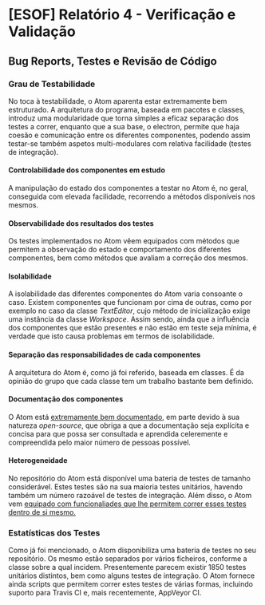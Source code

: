 # [ESOF] Relatório 4 - Verificação e Validação
## Bug Reports, Testes e Revisão de Código

### Grau de Testabilidade

No toca à testabilidade, o Atom aparenta estar extremamente bem estruturado. A arquitetura do programa, baseada em pacotes e classes, introduz uma modularidade que torna simples a eficaz separação dos testes a correr, enquanto que a sua base, o electron, permite que haja coesão e comunicação entre os diferentes componentes, podendo assim testar-se também aspetos multi-modulares com relativa facilidade (testes de integração).

#### Controlabilidade dos componentes em estudo
A manipulação do estado dos componentes a testar no Atom é, no geral, conseguida com elevada facilidade, recorrendo a métodos disponíveis nos mesmos.

#### Observabilidade dos resultados dos testes
Os testes implementados no Atom vêem equipados com métodos que permitem a observação do estado e comportamento dos diferentes componentes, bem como métodos que avaliam a correção dos mesmos.

#### Isolabilidade
A isolabilidade das diferentes componentes do Atom varia consoante o caso. Existem componentes que funcionam por cima de outras, como por exemplo no caso da classe *TextEditor*, cujo método de inicialização exige uma instância da classe *Workspace*. Assim sendo, ainda que a influência dos componentes que estão presentes e não estão em teste seja mínima, é verdade que isto causa problemas em termos de isolabilidade.

#### Separação das responsabilidades de cada componentes
A arquitetura do Atom é, como já foi referido, baseada em classes. É da opinião do grupo que cada classe tem um trabalho bastante bem definido.

#### Documentação dos componentes
O Atom está [extremamente bem documentado](https://atom.io/docs/api/v1.2.3/AtomEnvironment), em parte devido à sua natureza *open-source*, que obriga a que a documentação seja explícita e concisa para que possa ser consultada e aprendida celeremente e compreendida pelo maior número de pessoas possível.

#### Heterogeneidade
No repositório do Atom está disponível uma bateria de testes de tamanho considerável. Estes testes são na sua maioria testes unitários, havendo também um número razoável de testes de integração. Além disso, o Atom vem [equipado com funcionaliades que lhe permitem correr esses testes dentro de si mesmo.](<eu gostava munto munto d ter aqui um link pras instruçoes d correr os testes mas num encontro :(>)

### Estatísticas dos Testes
Como já foi mencionado, o Atom disponibiliza uma bateria de testes no seu repositório. Os mesmo estão separados por vários ficheiros, conforme a classe sobre a qual incidem. Presentemente parecem existir 1850 testes unitários distintos, bem como alguns testes de integração. O Atom fornece ainda scripts que permitem correr estes testes de várias formas, incluindo suporto para Travis CI e, mais recentemente, AppVeyor CI.
